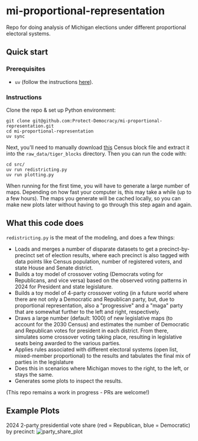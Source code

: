 # mi-proportional-representation

Repo for doing analysis of Michigan elections under different proportional electoral systems.

## Quick start
### Prerequisites
- `uv` (follow the instructions [here](https://docs.astral.sh/uv/#installation)). 
### Instructions
Clone the repo & set up Python environment:
```
git clone git@github.com:Protect-Democracy/mi-proportional-representation.git
cd mi-proportional-representation
uv sync
```
Next, you'll need to manually download [this](https://www2.census.gov/geo/tiger/TIGER2024/TABBLOCK20/tl_2024_26_tabblock20.zip) Census block file and extract it into the `raw_data/tiger_blocks` directory. Then you can run the code with:

```
cd src/
uv run redistricting.py
uv run plotting.py
```
When running for the first time, you will have to generate a large number of maps. Depending on how fast your computer is, this may take a while (up to a few hours). 
The maps you generate will be cached locally, so you can make new plots later without having to go through this step again and again.

## What this code does
`redistricting.py` is the meat of the modeling, and does a few things:
- Loads and merges a number of disparate datasets to get a precinct-by-precinct set of election results, where each precinct is also tagged with data points like Census population, number of registered voters, and state House and Senate district.
- Builds a toy model of crossover voting (Democrats voting for Republicans, and vice versa) based on the observed voting patterns in 2024 for President and state legislature.
- Builds a toy model of 4-party crossover voting (in a future world where there are not only a Democratic and Republican party, but, due to proportional representation, also a "progressive" and a "maga" party that are somewhat further to the left and right, respectively.
- Draws a large number (default: 1000) of new legislative maps (to account for the 2030 Census) and estimates the number of Democratic and Republican votes for president in each district. From there, simulates some crossover voting taking place, resulting in legislative seats being awarded to the various parties.
- Applies rules associated with different electoral systems (open list, mixed-member proportional) to the results and tabulates the final mix of parties in the legislature
- Does this in scenarios where Michigan moves to the right, to the left, or stays the same.
- Generates some plots to inspect the results.

(This repo remains a work in progress - PRs are welcome!)

## Example Plots
2024 2-party presidential vote share (red = Republican, blue = Democratic) by precinct:
![party_share_plot](https://github.com/user-attachments/assets/1bf738fc-f7f6-4b9f-b549-8232258110fe)
